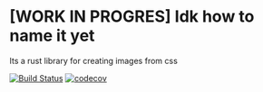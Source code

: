 # [WORK IN PROGRES] Idk how to name it yet

Its a rust library for creating images from css

[![Build Status](https://github.com/unixpariah/css-something/actions/workflows/test.yml/badge.svg)](https://github.com/unixpariah/css-something/actions/workflows/test.yml) [![codecov](https://codecov.io/gh/unixpariah/css-something/graph/badge.svg?token=49LRWZ9D1K)](https://codecov.io/gh/unixpariah/css-something)
